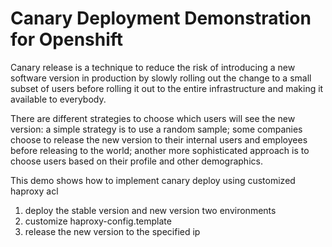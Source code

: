 Canary Deployment Demonstration for Openshift
=============================================
Canary release is a technique to reduce the risk of introducing a new software version in production by slowly rolling out the change to a small subset of users before rolling it out to the entire infrastructure and making it available to everybody.

There are different strategies to choose which users will see the new version: a simple strategy is to use a random sample; some companies choose to release the new version to their internal users and employees before releasing to the world; another more sophisticated approach is to choose users based on their profile and other demographics.

This demo shows how to implement canary deploy using customized haproxy acl

1. deploy the stable version and new version two environments
2. customize haproxy-config.template
3. release the new version to the specified ip